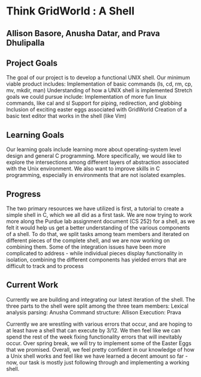 # Think GridWorld : A Shell 
## Allison Basore, Anusha Datar, and Prava Dhulipalla

## Project Goals

The goal of our project is to develop a functional UNIX shell.
Our minimum viable product includes:
Implementation of basic commands (ls, cd, rm, cp, mv, mkdir, man)
Understanding of how a UNIX shell is implemented
Stretch goals we could pursue include:
Implementation of more fun linux commands, like cal and sl
Support for piping, redirection, and globbing
Inclusion of exciting easter eggs associated with GridWorld
Creation of a basic text editor that works in the shell (like Vim)
 
## Learning Goals 
Our learning goals include learning more about operating-system level design and general C programming. More specifically, we would like to explore the intersections among different layers of abstraction associated with the Unix environment. We also want to improve skills in C programming, especially in environments that are not isolated examples.

## Progress
The two primary resources we have utilized is first, a tutorial to create a simple shell in C, which we all did as a first task. We are now trying to work more along the Purdue lab assignment document (CS 252) for a shell, as we felt it would help us get a better understanding of the various components of a shell. To do that, we split tasks among team members and iterated on different pieces of the complete shell, and we are now working on combining them.
Some of the integration issues have been more complicated to address - while individual pieces display functionality in isolation, combining the different components has yielded errors that are difficult to track and to process
 
## Current Work
Currently we are building and integrating our latest iteration of the shell. The three parts to the shell were split among the three team members: 
Lexical analysis parsing: Anusha
Command structure: Allison
Execution: Prava

Currently we are wrestling with various errors that occur, and are hoping to at least have a shell that can execute by 3/12. We then feel like we can spend the rest of the week fixing functionality errors that will inevitably occur. Over spring break, we will try to implement some of the Easter Eggs that we promised. Overall, we feel pretty confident in our knowledge of how a Unix shell works and feel like we have learned a decent amount so far - now, our task is mostly just following through and implementing a working shell.
 
